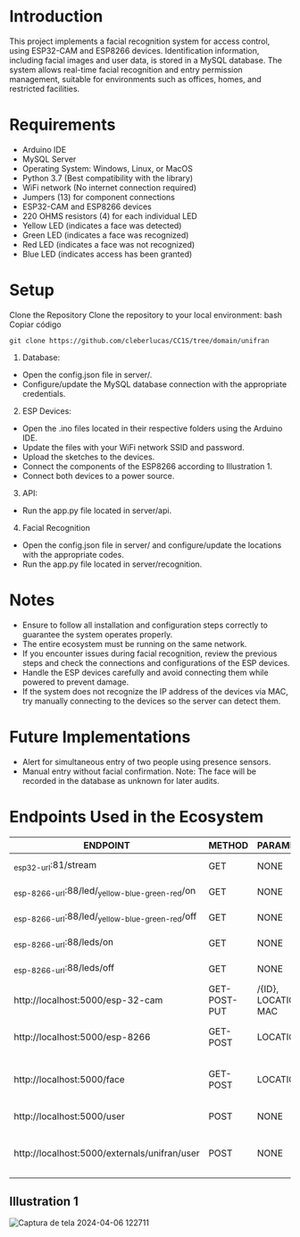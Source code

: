# Introduction
This project implements a facial recognition system for access control, using ESP32-CAM and ESP8266 devices. Identification information, including facial images and user data, is stored in a MySQL database. The system allows real-time facial recognition and entry permission management, suitable for environments such as offices, homes, and restricted facilities.

# Requirements
- Arduino IDE
- MySQL Server
- Operating System: Windows, Linux, or MacOS
- Python 3.7 (Best compatibility with the library)
- WiFi network (No internet connection required)
- Jumpers (13) for component connections
- ESP32-CAM and ESP8266 devices
- 220 OHMS resistors (4) for each individual LED
- Yellow LED (indicates a face was detected)
- Green LED (indicates a face was recognized)
- Red LED (indicates a face was not recognized)
- Blue LED (indicates access has been granted)

# Setup
Clone the Repository
Clone the repository to your local environment:
bash
Copiar código
```
git clone https://github.com/cleberlucas/CC1S/tree/domain/unifran
```
1. Database:
- Open the config.json file in server/.
- Configure/update the MySQL database connection with the appropriate credentials.
  
2. ESP Devices:
- Open the .ino files located in their respective folders using the Arduino IDE.
- Update the files with your WiFi network SSID and password.
- Upload the sketches to the devices.
- Connect the components of the ESP8266 according to Illustration 1.
- Connect both devices to a power source.
  
3. API:
- Run the app.py file located in server/api.
  
4. Facial Recognition
- Open the config.json file in server/ and configure/update the locations with the appropriate codes.
- Run the app.py file located in server/recognition.
  
# Notes
- Ensure to follow all installation and configuration steps correctly to guarantee the system operates properly.
- The entire ecosystem must be running on the same network.
- If you encounter issues during facial recognition, review the previous steps and check the connections and configurations of the ESP devices.
- Handle the ESP devices carefully and avoid connecting them while powered to prevent damage.
- If the system does not recognize the IP address of the devices via MAC, try manually connecting to the devices so the server can detect them.

# Future Implementations
- Alert for simultaneous entry of two people using presence sensors.
- Manual entry without facial confirmation. Note: The face will be recorded in the database as unknown for later audits.

# Endpoints Used in the Ecosystem
|                     ENDPOINT                        |     METHOD    |  PARAMETERS   | DESCRIPTION   |
| ----------------------------------------------------| ------------- | ------------- | ------------- |
<sub>esp32-url</sub>:81/stream| GET | NONE | Accesses video stream
<sub>esp-8266-url</sub>:88/led/<sub>yellow-blue-green-red</sub>/on  | GET |	NONE | Turn on the specified LED
<sub>esp-8266-url</sub>:88/led/<sub>yellow-blue-green-red</sub>/off | GET |	NONE | Turn off the specified LED
<sub>esp-8266-url</sub>:88/leds/on | GET |	NONE | Turns on all LEDs
<sub>esp-8266-url</sub>:88/leds/off |	GET |	NONE | Turns off all LEDs
http://localhost:5000/esp-32-cam | GET-POST-PUT | /{ID}, LOCATION, MAC | Manages the ESP32 camera
http://localhost:5000/esp-8266 | GET-POST |	LOCATION | Manages the ESP8266 device
http://localhost:5000/face | GET-POST |	LOCATION | Manages faces for facial recognition
http://localhost:5000/user | POST |	NONE | Creates a new user
http://localhost:5000/externals/unifran/user | POST | NONE | Creates a new user via external integration

## Illustration 1
![Captura de tela 2024-04-06 122711](https://github.com/cleberlucas/CC1S/assets/74572490/cc0f94a9-5377-4ca7-86a2-64c539dd2402)

